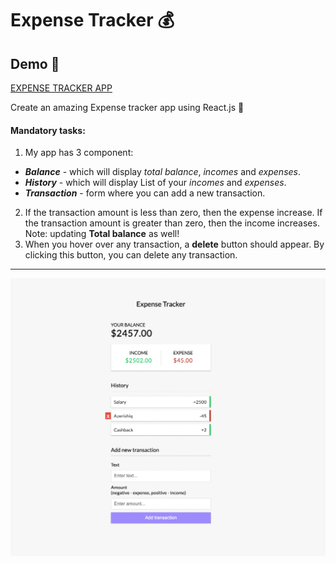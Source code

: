# Expense Tracker 💰

## Demo 🎯
[EXPENSE TRACKER APP](https://defaultsabina.github.io/expense-tracker-app)


Create an amazing Expense tracker app using React.js 🚀

#### Mandatory tasks:
1. My app has 3 component: 
  - ***Balance*** - which will display *total balance*, *incomes* and *expenses*.
  - ***History*** - which will display List of your *incomes* and *expenses*.
  - ***Transaction*** - form where you can add a new transaction.
2. If the transaction amount is less than zero, then the expense increase. If the transaction amount is greater than zero, then the income increases. Note: updating **Total balance** as well!
3. When you hover over any transaction, a **delete** button should appear. By clicking this button, you can delete any transaction.




---
<img src="./expense.png"/>
